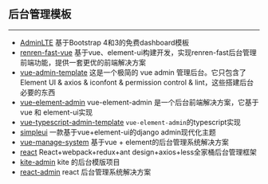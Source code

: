 ## 后台管理模板
------

* [AdminLTE](https://github.com/ColorlibHQ/AdminLTE) 基于Bootstrap 4和3的免费dashboard模板
* [renren-fast-vue](https://github.com/renrenio/renren-fast-vue) 基于vue、element-ui构建开发，实现renren-fast后台管理前端功能，提供一套更优的前端解决方案
* [vue-admin-template](https://github.com/PanJiaChen/vue-admin-template) 这是一个极简的 vue admin 管理后台。它只包含了 Element UI & axios & iconfont & permission control & lint，这些搭建后台必要的东西
* [vue-element-admin](https://github.com/PanJiaChen/vue-element-admin) vue-element-admin 是一个后台前端解决方案，它基于 vue 和 element-ui实现
* [vue-typescript-admin-template](https://github.com/Armour/vue-typescript-admin-template) `vue-element-admin`的typescript实现
* [simpleui](https://github.com/sea-team/simpleui) 一款基于vue+element-ui的django admin现代化主题
* [vue-manage-system](https://github.com/lin-xin/vue-manage-system) 基于vue + element的后台管理系统解决方案
* [react](https://github.com/duxianwei520/react) React+webpack+redux+ant design+axios+less全家桶后台管理框架
* [kite-admin](https://github.com/maoxiaoquan/kite-admin) kite 的后台模版项目
* [react-admin](https://github.com/yezihaohao/react-admin) react 后台管理系统解决方案